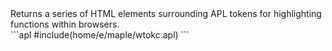 <section class="function">
Returns a series of HTML elements surrounding APL tokens for highlighting functions within browsers.    
</section>
    
<section class="function">
```apl
#include(home/e/maple/wtokc.apl)
```
</section>